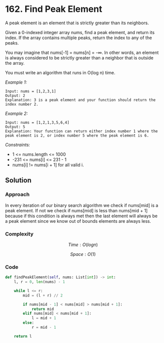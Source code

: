 # 162. Find Peak Element

A peak element is an element that is strictly greater than its neighbors.

Given a 0-indexed integer array nums, find a peak element, and return its index. If the array contains multiple peaks, return the index to any of the peaks.

You may imagine that nums[-1] = nums[n] = -∞. In other words, an element is always considered to be strictly greater than a neighbor that is outside the array.

You must write an algorithm that runs in O(log n) time.

*Example 1:*

```
Input: nums = [1,2,3,1]
Output: 2
Explanation: 3 is a peak element and your function should return the index number 2.
```

*Example 2:*

```
Input: nums = [1,2,1,3,5,6,4]
Output: 5
Explanation: Your function can return either index number 1 where the peak element is 2, or index number 5 where the peak element is 6.
```

*Constraints:*

* 1 <= nums.length <= 1000
* -231 <= nums[i] <= 231 - 1
* nums[i] != nums[i + 1] for all valid i.

## Solution

### Approach

In every iteration of our binary search algorithm we check if nums[mid] is a peak element. If not we check if nums[mid] is less than nums[mid + 1] because if this condition is always met then the last element will always be a peak element since we know out of bounds elements are always less. 

### Complexity

$$Time: O(logn)$$

$$Space: O(1)$$

### Code

```py
def findPeakElement(self, nums: List[int]) -> int:
    l, r = 0, len(nums) - 1

    while l <= r:
        mid = (l + r) // 2

        if nums[mid - 1] < nums[mid] > nums[mid + 1]:
            return mid
        elif nums[mid] < nums[mid + 1]:
            l = mid + 1
        else:
            r = mid - 1

    return l
```
